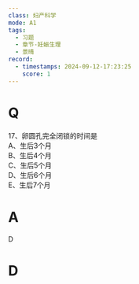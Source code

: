```yaml
---
class: 妇产科学
mode: A1
tags:
  - 习题
  - 章节-妊娠生理
  - 景晴
record:
  - timestamps: 2024-09-12-17:23:25
    score: 1
---
```


# Q

17、卵圆孔完全闭锁的时间是  
A、生后3个月  
B、生后4个月  
C、生后5个月  
D、生后6个月  
E、生后7个月  
# A
D
# D
